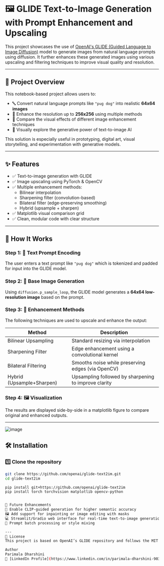 # 🖼️ GLIDE Text-to-Image Generation with Prompt Enhancement and Upscaling

This project showcases the use of [OpenAI's GLIDE (Guided Language to Image Diffusion)](https://github.com/openai/glide-text2im) model to generate images from natural language prompts using diffusion. It further enhances these generated images using various upscaling and filtering techniques to improve visual quality and resolution.

---

## 📌 Project Overview

This notebook-based project allows users to:
- 🔤 Convert natural language prompts like `"pug dog"` into realistic **64x64 images**
- 🔼 Enhance the resolution up to **256x256** using multiple methods
- 🧪 Compare the visual effects of different image enhancement techniques
- 🎨 Visually explore the generative power of text-to-image AI

This solution is especially useful in prototyping, digital art, visual storytelling, and experimentation with generative models.

---

## ✨ Features

- ✅ Text-to-image generation with GLIDE
- ✅ Image upscaling using PyTorch & OpenCV
- ✅ Multiple enhancement methods:
  - Bilinear interpolation
  - Sharpening filter (convolution-based)
  - Bilateral filter (edge-preserving smoothing)
  - Hybrid (upsample + sharpen)
- ✅ Matplotlib visual comparison grid
- ✅ Clean, modular code with clear structure

---

## 🚀 How It Works

### Step 1: 🧠 Text Prompt Encoding
The user enters a text prompt like `"pug dog"` which is tokenized and padded for input into the GLIDE model.

### Step 2: 🎨 Base Image Generation
Using `diffusion.p_sample_loop`, the GLIDE model generates a **64x64 low-resolution image** based on the prompt.

### Step 3: 🔼 Enhancement Methods
The following techniques are used to upscale and enhance the output:

| Method                  | Description                                              |
|-------------------------|----------------------------------------------------------|
| Bilinear Upsampling     | Standard resizing via interpolation                      |
| Sharpening Filter       | Edge enhancement using a convolutional kernel            |
| Bilateral Filtering     | Smooths noise while preserving edges (via OpenCV)        |
| Hybrid (Upsample+Sharpen) | Upsampling followed by sharpening to improve clarity  |

### Step 4: 🖼️ Visualization
The results are displayed side-by-side in a matplotlib figure to compare original and enhanced outputs.

---
![image](https://github.com/user-attachments/assets/cabce438-32a0-43e3-8f75-02fb077ec9c7)


## 🛠️ Installation

### 1️⃣ Clone the repository
```bash
git clone https://github.com/openai/glide-text2im.git
cd glide-text2im

pip install git+https://github.com/openai/glide-text2im
pip install torch torchvision matplotlib opencv-python


🌱 Future Enhancements
🧠 Enable CLIP-guided generation for higher semantic accuracy
🖼️ Add support for inpainting or image editing with masks
💻 Streamlit/Gradio web interface for real-time text-to-image generation
🔁 Prompt batch processing or style mixing

---
📜 License
This project is based on OpenAI’s GLIDE repository and follows the MIT License.

Author
Parimala Dharshini
🔗 [LinkedIn Profile](https://www.linkedin.com/in/parimala-dharshini-903b4a271)

